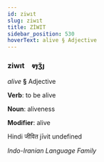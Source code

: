 ```yaml
---
id: ziwıt
slug: ziwıt
title: ZİWIT
sidebar_position: 530
hoverText: alive § Adjective
---
```


### ziwıt&emsp;<span kind="abugida">ⱴɟʒ̆ȷ</span>

*alive* **§** Adjective

**Verb**: to be alive

**Noun**: aliveness

**Modifier**: alive

Hindi जीवित jīvit undefined

*Indo-Iranian Language Family*